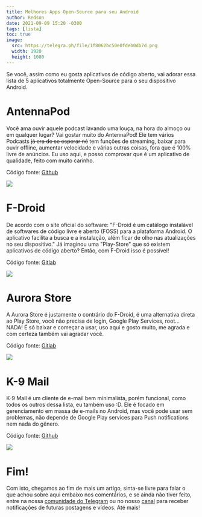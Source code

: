 ```yaml
---
title: Melhores Apps Open-Source para seu Android
author: Redson
date: 2021-09-09 15:20 -0300
tags: [lista]
toc: true
image:
  src: https://telegra.ph/file/1f8062bc50e0fdeb0db7d.png
  width: 1920
  height: 1080
---
```

Se você, assim como eu gosta aplicativos de código aberto, vai adorar essa lista de 5 aplicativos totalmente Open-Source para o seu dispositivo Android.

# AntennaPod
Você ama ouvir aquele podcast lavando uma louça, na hora do almoço ou em qualquer lugar? Vai gostar muito do AntennaPod! Ele tem vários Podcasts ~~já era de se esperar né~~ tem funções de streaming, baixar para ouvir offline, aumentar velocidade e várias outras coisas, fora que é 100% livre de anúncios. Eu uso aqui, e posso comprovar que é um aplicativo de qualidade, feito com muito carinho.

Código fonte: [Github](https://github.com/AntennaPod)

![](https://telegra.ph/file/a52e8d52d6430f46c621a.png)

# F-Droid
De acordo com o site oficial do software: "F-Droid é um catálogo instalável de softwares de código livre e aberto (FOSS) para a plataforma Android. O aplicativo facilita a busca e a instalação, além ficar de olho nas atualizações no seu dispositivo."
Já imaginou uma "Play-Store" que só existem aplicativos de código aberto? Então, com F-Droid isso é possível!

Código fonte: [Gitlab](https://gitlab.com/fdroid)

![](https://telegra.ph/file/3cf210cb7e716ca6785cf.png)

# Aurora Store
A Aurora Store é justamente o contrário do F-Droid, é uma alternativa direta ao Play Store, você não precisa de login, Google Play Services, root... NADA! É só baixar e começar a usar, uso aqui e gosto muito, me agrada e com certeza também vai agradar você.

Código fonte: [Gitlab](https://gitlab.com/AuroraOSS/AuroraStore)

![](https://telegra.ph/file/b30b9a88d2ef4f5456053.png)

# K-9 Mail
K-9 Mail é um cliente de e-mail bem minimalista, porém funcional, como todos os outros dessa lista, eu também uso :D. Ele é focado em gerenciamento em massa de e-mails no Android, mas você pode usar sem problemas, não depende de Google Play services para Push notifications nem nada do gênero.

Código fonte: [Github](https://github.com/k9mail/k-9)

![](https://telegra.ph/file/9c67548d293016ef1acda.png)

# Fim!

Com isto, chegamos ao fim de mais um artigo, sinta-se livre para falar o que achou sobre aqui embaixo nos comentários, e se ainda não tiver feito, entre na nossa [comunidade do Telegram](https://t.me/opentechlife_comm) ou no nosso [canal](https://t.me/opentechlife) para receber notificações de futuras postagens e vídeos. Até mais!


